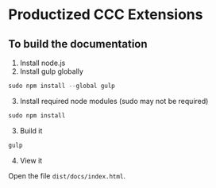 # Productized CCC Extensions

## To build the documentation

1. Install node.js
2. Install gulp globally

```nix
sudo npm install --global gulp
```

3. Install required node modules (sudo may not be required)
```nix
sudo npm install
```

3. Build it

```nix
gulp
```

4. View it

Open the file `dist/docs/index.html`.